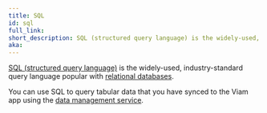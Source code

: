 ```yaml
---
title: SQL
id: sql
full_link:
short_description: SQL (structured query language) is the widely-used, industry-standard query language popular with relational databases.
aka:
---
```


[SQL (structured query language)](https://en.wikipedia.org/wiki/SQL) is the widely-used, industry-standard query language popular with [relational databases](https://en.wikipedia.org/wiki/Relational_database).

You can use SQL to query tabular data that you have synced to the Viam app using the [data management service](/build/configure/services/data/).
